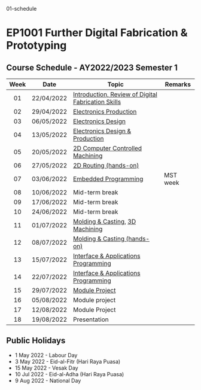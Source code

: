 01-schedule

# EP1001 Further Digital Fabrication & Prototyping
## Course Schedule - AY2022/2023 Semester 1

| Week | Date | Topic | Remarks |
|:----:|:----:|-------|---------|
| 01 | 22/04/2022 | [Introduction, Review of Digital Fabrication Skills](02-intro-review.md)|
| 02 | 29/04/2022 | [Electronics Production](03-electronics-prod.md) |
| 03 | 06/05/2022 | [Electronics Design](04-electronics-design.md) |  |
| 04 | 13/05/2022 | [Electronics Design & Production](04-electronics-design.md) |
| 05 | 20/05/2022 | [2D Computer Controlled Machining](06-2dmachining.md) | 
| 06 | 27/05/2022 | [2D Routing (hands-on)](06-2dmachining.md) |
| 07 | 03/06/2022 | [Embedded Programming](05-embeddedprog.md) | MST week | 
| 08 | 10/06/2022 | Mid-term break | |
| 09 | 17/06/2022 | Mid-term break |
| 10 | 24/06/2022 | Mid-term break |  |
| 11 | 01/07/2022 | [Molding & Casting](07-moldingcasting.md), [3D Machining](08-3dmachining.md) |  |
| 12 | 08/07/2022| [Molding & Casting (hands-on)]()|
| 13 | 15/07/2022 | [Interface & Applications Programming](09-applications.md) |
| 14 | 22/07/2022 | [Interface & Applications Programming](09-applications.md) |
| 15 | 29/07/2022 | [Module Project](11-project.md)|
| 16 | 05/08/2022| Module project |  |
| 17 | 12/08/2022 | Module Project |
| 18 | 19/08/2022 | Presentation |



## Public Holidays
* 1 May 2022 - Labour Day
* 3 May 2022 - Eid-al-Fitr (Hari Raya Puasa)
* 15 May 2022 - Vesak Day
* 10 Jul 2022 - Eid-al-Adha (Hari Raya Puasa)
* 9 Aug 2022 - National Day
